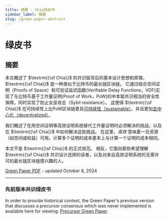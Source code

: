 ```yaml
---
title: 摘要 - Chia绿皮书
sidebar_label: 摘要
slug: /green-paper-abstract
---
```


# 绿皮书

## 摘要

本文概述了 $\textrm{{\sf Chia}}$ 的共识层背后的基本设计思想和原理，$\textrm{{\sf Chia}}$ 是一种类似于比特币的最长链区块链。 它通过结合空间证明（Proofs of Space）和可验证延迟函数(Verifiable Delay Functions，VDF)实现了与比特币基于工作量证明(Proof of Work，PoW)的中本聪共识相当的安全性保障，同时实现了防止女巫攻击（Sybil resistance）。 这使得 $\textrm{{\sf Chia}}$ 在可持续性上比PoW区块链更具[可持续性（sustainable）](https://chiapower.org/)，并且更加[去中心化（decentralized）](https://xch.farm/decentralization/)。

我们概述了在用空间证明等高效证明系统替代工作量证明时必须解决的挑战，以及在 $\textrm{{\sf Chia}}$ 中如何解决这些挑战。 在这里，_高效_ 意味着一旦资源（如空间或权益）可用，计算多个证明的成本基本上与计算一个证明的成本相同。

本文不是 $\textrm{{\sf Chia}}$ 的正式规范。 相反，它面向那些希望理解 $\textrm{{\sf Chia}}$ 共识设计选择的读者，以及对来自高效证明系统的无需许可的最长链区块链感兴趣的人。

[Green Paper PDF](https://docs.chia.net/files/ChiaGreenPaper_20241008.pdf) - updated October 8, 2024

---

### 先前版本共识绿皮书

In order to provide historical context, the Green Paper's previous version that discusses a precursor consensus which was never implemented is available here for viewing: [Precursor Green Paper](https://docs.chia.net/files/Precursor-ChiaGreenPaper.pdf).
